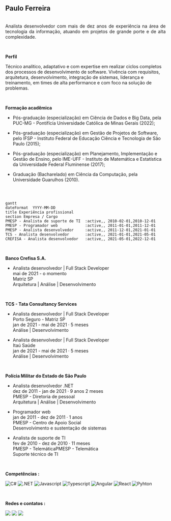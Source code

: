 ## Paulo Ferreira


<p style='text-align: justify;'> 
<br/>
Analista desenvolvedor com mais de dez anos de experiência na área de tecnologia da informação, atuando em projetos de grande porte e de alta complexidade.
</p>
<br/>


<p style='text-align: justify;'>
<b>Perfil</b><br/>

Técnico analítico, adaptativo e com expertise em realizar ciclos completos dos processos de desenvolvimento de software.
Vivência com requisitos, arquitetura, desenvolvimento, integração de sistemas, liderança e treinamento, em times de alta performance e com foco na solução de problemas.
</p>

</br>

<p style='text-align: justify;'> 
<b>Formação acadêmica</b>

* Pós-graduação (especialização) em Ciência de Dados e Big Data, pela PUC-MG - Pontifícia Universidade Católica de Minas Gerais (2022);

* Pós-graduação (especialização) em Gestão de Projetos de Software, pelo IFSP - Instituto Federal de Educação Ciência e Tecnologia de São Paulo (2015);

* Pós-graduação (especialização) em Planejamento, Implementação e Gestão de Ensino, pelo IME-UFF - Instituto de Matemática e Estatística da Universidade Federal Fluminense (2017);

* Graduação (Bacharelado) em Ciência da Computação, pela Universidade Guarulhos (2010).
</p>

</br>


```mermaid

gantt
dateFormat  YYYY-MM-DD
title Experiência profissional
section Empresa / Cargo
PMESP - Analista de suporte de TI  :active,, 2010-02-01,2010-12-01
PMESP - Programador web            :active,, 2011-01-01,2011-12-01
PMESP - Analista desenvolvedor     :active,, 2011-12-01,2021-01-01
TCS - Analista desenvolvedor       :active,, 2021-01-01,2021-05-01
CREFISA - Analista desenvolvedor   :active,, 2021-05-01,2022-12-01

```

</br>

__Banco Crefisa S.A.__
* Analista desenvolvedor | Full Stack Developer</br>
mai de 2021 - o momento</br>
Matriz SP</br>
Arquitetura | Análise | Desenvolvimento

</br>

__TCS - Tata Consultancy Services__
* Analista desenvolvedor | Full Stack Developer</br>
Porto Seguro - Matriz SP</br>
jan de 2021 - mai de 2021 · 5 meses</br>
Análise | Desenvolvimento

* Analista desenvolvedor | Full Stack Developer</br>
Itaú Saúde</br>
jan de 2021 - mai de 2021 · 5 meses</br>
Análise | Desenvolvimento

</br>

__Polícia Militar do Estado de São Paulo__
* Analista desenvolvedor .NET</br>
dez de 2011 - jan de 2021 · 9 anos 2 meses</br>
PMESP - Diretoria de pessoal</br>
Arquitetura | Análise | Desenvolvimento

* Programador web</br>
jan de 2011 - dez de 2011 · 1 anos</br>
PMESP - Centro de Apoio Social</br>
Desenvolvimento e sustentação de sistemas

* Analista de suporte de TI</br>
fev de 2010 - dez de 2010 · 11 meses</br>
PMESP - TelemáticaPMESP - Telemática</br>
Suporte técnico de TI


</br>

__Competências :__ 

<img alt="C#" src="https://img.shields.io/badge/C%23-239120?style=for-the-badge&logo=c-sharp&logoColor=white"> <img alt=".NET" src="https://img.shields.io/badge/.NET-5C2D91?style=for-the-badge&logo=.net&logoColor=white"> <img alt="Javascript" src="https://img.shields.io/badge/JavaScript-F7DF1E?style=for-the-badge&logo=javascript&logoColor=black">
<img alt="Typescript" src="https://img.shields.io/badge/TypeScript-007ACC?style=for-the-badge&logo=typescript&logoColor=white"> <img alt="Angular" src="https://img.shields.io/badge/Angular-DD0031?style=for-the-badge&logo=angular&logoColor=whitev"> <img alt="React" src="https://img.shields.io/badge/React-20232A?style=for-the-badge&logo=react&logoColor=61DAFB"> <img alt="Pyhton" src="https://img.shields.io/badge/Python-3776AB?style=for-the-badge&logo=python&logoColor=white">

</br>

__Redes e contatos :__
<div>
<a href="https://github.com/pauloferreira000"><img src="https://img.shields.io/badge/GitHub-100000?style=for-the-badge&logo=github&logoColor=white"></a>
<a href="https://www.linkedin.com/in/pauloferreira000/"><img src="https://img.shields.io/badge/LinkedIn-0077B5?style=for-the-badge&logo=linkedin&logoColor=white"></a>
 <a href="mailto:pauloferreira000@gmail.com"><img src="https://img.shields.io/badge/Gmail-D14836?style=for-the-badge&logo=gmail&logoColor=white"></a>
</div>

</br>
</br>